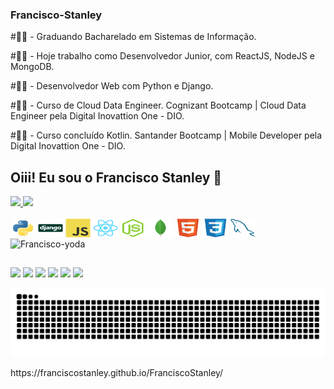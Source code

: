 <!--
**FranciscoStanley/FranciscoStanley** is a ✨ _special_ ✨ repository because its `README.md` (this file) appears on your GitHub profile.

Here are some ideas to get you started:
-->
### Francisco-Stanley

#👨‍🎓 - Graduando Bacharelado em Sistemas de Informação.

#🧑‍💻 - Hoje trabalho como Desenvolvedor Junior, com ReactJS, NodeJS e MongoDB.

#🧑‍💻 - Desenvolvedor Web com Python e Django.

#👨‍💻 - Curso de Cloud Data Engineer. Cognizant Bootcamp | Cloud Data Engineer pela Digital Inovattion One - DIO.

#👨‍💻 - Curso concluído Kotlin. Santander Bootcamp | Mobile Developer pela Digital Inovattion One - DIO.

## Oiii! Eu sou o Francisco Stanley 👋

 <div>
  <a href="https://github.com/FranciscoStanley">
   <img height="180em" src="https://github-readme-stats.vercel.app/api?username=franciscostanley&show_icons=true&theme=dracula&include_all_commits=true&count_private=true"/>
   <img height="180em" src="https://github-readme-stats.vercel.app/api/top-langs/?username=franciscostanley&layout=compact&langs_count=7&theme=dracula"/>
  </a>
</div>
 
 <div style="display: inline_block"></br>
  <img align="center" alt="Francisco-Python" height="30" width="40" src="https://raw.githubusercontent.com/devicons/devicon/master/icons/python/python-original.svg">
   <img align="center" alt="Francisco-Django" height="30" width="40" src="https://raw.githubusercontent.com/devicons/devicon/master/icons/django/django-original.svg">
   <img align="center" alt="Francisco-Js" height="30" width="40" src="https://raw.githubusercontent.com/devicons/devicon/master/icons/javascript/javascript-original.svg">
   <img align="center" alt="Francisco-Kotlin" height="30" width="40" src="https://raw.githubusercontent.com/devicons/devicon/master/icons/react/react-original.svg">
  <img align="center" alt="Francisco-Kotlin" height="30" width="40" src="https://raw.githubusercontent.com/devicons/devicon/master/icons/nodejs/nodejs-original.svg">
   <img align="center" alt="Francisco-Mysql" height="30" width="40" src="https://raw.githubusercontent.com/devicons/devicon/master/icons/mongodb/mongodb-original.svg">
  <img align="center" alt="Francisco-HTML" height="30" width="40" src="https://raw.githubusercontent.com/devicons/devicon/master/icons/html5/html5-original.svg">
  <img align="center" alt="Francisco-CSS" height="30" width="40" src="https://raw.githubusercontent.com/devicons/devicon/master/icons/css3/css3-original.svg">
  <img align="center" alt="Francisco-Mysql" height="30" width="40" src="https://raw.githubusercontent.com/devicons/devicon/master/icons/mysql/mysql-original.svg">
  <img align="center" alt="Francisco-yoda" height="200" width="390" src="https://media.giphy.com/media/ohT97gdpR40vK/giphy.gif">
</div>
 
  ##
 
<div> 
  <a href="https://www.youtube.com/channel/UCwk1UO8WUBiKKadiHZY0SWw" target="_blank"><img src="https://img.shields.io/badge/YouTube-FF0000?style=for-the-   badge&logo=youtube&logoColor=white" target="_blank"></a>
  <a href="https://www.instagram.com/offensive_ethical_hacker" target="_blank"><img src="https://img.shields.io/badge/-Instagram-%23E4405F?style=for-the-badge&logo=instagram&logoColor=white" target="_blank"></a>
 	<a href="https://www.twitch.tv" target="_blank"><img src="https://img.shields.io/badge/Twitch-9146FF?style=for-the-badge&logo=twitch&logoColor=white" target="_blank"></a>
 <a href="https://discord.gg" target="_blank"><img src="https://img.shields.io/badge/Discord-7289DA?style=for-the-badge&logo=discord&logoColor=white" target="_blank"></a> 
  <a href = "mailto:franciscothestanley@gmail.com"><img src="https://img.shields.io/badge/-Gmail-%23333?style=for-the-badge&logo=gmail&logoColor=white" target="_blank"></a>
  <a href="https://www.linkedin.com/in/francisco-stanley-rodrigues-albuquerque-2646851aa" target="_blank"><img src="https://img.shields.io/badge/-LinkedIn-%230077B5?style=for-the-badge&logo=linkedin&logoColor=white" target="_blank"></a> 
 
  ![Snake animation](https://github.com/FranciscoStanley/franciscostanleyaction/blob/main/cobrinha.svg)
 
</div>
https://franciscostanley.github.io/FranciscoStanley/
